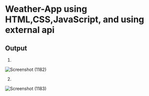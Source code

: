 # Weather-App using HTML,CSS,JavaScript, and using external api 
## Output
1.
![Screenshot (1182)](https://github.com/MohdAsad786/Weather-App/assets/124057774/f94c33b3-24c3-416f-bf7d-da212b019231)

2.

![Screenshot (1183)](https://github.com/MohdAsad786/Weather-App/assets/124057774/4bcfb4e9-85f7-4b1a-ae61-d9df1254c1ec)
